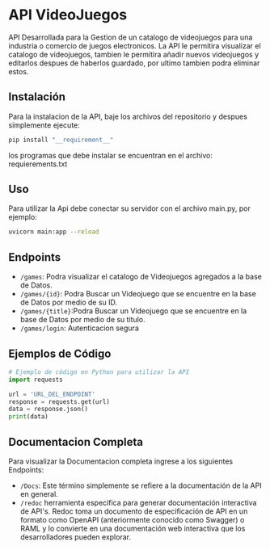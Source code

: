 # API VideoJuegos

API Desarrollada para la Gestion de un catalogo de videojuegos para una industria o comercio de juegos electronicos. La API le permitira visualizar el catalogo de videojuegos, tambien le permitira añadir nuevos videojuegos y editarlos despues de haberlos guardado, por ultimo tambien podra eliminar estos.

## Instalación

Para la instalacion de la API, baje los archivos del repositorio y despues simplemente ejecute:

```bash
pip install "__requirement__"
```
los programas que debe instalar se encuentran en el archivo: requierements.txt

## Uso

Para utilizar la Api debe conectar su servidor con el archivo main.py, por ejemplo:

```bash
uvicorn main:app --reload
```

## Endpoints

- `/games`: Podra visualizar el catalogo de Videojuegos agregados a la base de Datos.
- `/games/{id}`: Podra Buscar un Videojuego que se encuentre en la base de Datos por medio de su ID.
- `/games/{title}`:Podra Buscar un Videojuego que se encuentre en la base de Datos por medio de su titulo.
- `/games/login`: Autenticacion segura

## Ejemplos de Código

```python
# Ejemplo de código en Python para utilizar la API
import requests

url = 'URL_DEL_ENDPOINT'
response = requests.get(url)
data = response.json()
print(data)
```
## Documentacion Completa

Para visualizar la Documentacion completa ingrese a los siguientes Endpoints:

- `/Docs`:  Este término simplemente se refiere a la documentación de la API en general.
- `/redoc` herramienta específica para generar documentación interactiva de API's. Redoc toma un documento de especificación de API en un formato como OpenAPI (anteriormente conocido como Swagger) o RAML y lo convierte en una documentación web interactiva que los desarrolladores pueden explorar.